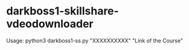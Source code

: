 # darkboss1-skillshare-vdeodownloader
Usage:
python3 darkboss1-ss.py "XXXXXXXXXX" "Link of the Course"
